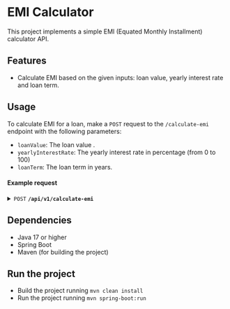 # EMI Calculator

This project implements a simple EMI (Equated Monthly Installment) calculator API.

## Features

- Calculate EMI based on the given inputs: loan value, yearly interest rate and loan term.

## Usage

To calculate EMI for a loan, make a `POST` request to the `/calculate-emi` endpoint with the following parameters:

- `loanValue`: The loan value .
- `yearlyInterestRate`: The yearly interest rate in percentage (from 0 to 100)
- `loanTerm`: The loan term in years.

#### Example request

<details>
 <summary><code>POST</code> <code><b>/api/v1/calculate-emi</b></code> </summary>

##### Parameters

> | name               |  type     | data type   | description                                            |
> |--------------------|-----------|-------------|--------------------------------------------------------|
> | loanValue          |  required | Long        | The loan value                                         |
> | yearlyInterestRate |  required | Double      | The yearly interest rate in percentage (from 0 to 100) |
> | loanTerm           |  required | Integer     | The loan term in years.                                |


##### Responses

> | http code | content-type                  | response                                                                       |
> |-----------|-------------------------------|--------------------------------------------------------------------------------|
> | `200`     | `application/json`            | `{"emi": 776.85}`                                                              |
> | `400`     | `application/json`            | `{ "statusCode": 400, "errors": [ "The loan term should be lesser than 30"] }` |

##### Example cURL

> ```javascript
>  curl -X POST -H "Content-Type: application/json" --data '{ "loanValue": 100200, "yearlyInterestRate": 7, "loanTerm": 20 }' http://localhost:8080/api/v1/calculate-emi
> ```

</details>

## Dependencies

- Java 17 or higher
- Spring Boot
- Maven (for building the project)

## Run the project

- Build the project running `mvn clean install`
- Run the project running `mvn spring-boot:run`

